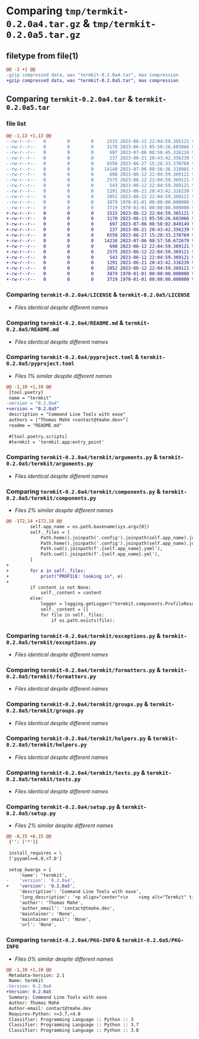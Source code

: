# Comparing `tmp/termkit-0.2.0a4.tar.gz` & `tmp/termkit-0.2.0a5.tar.gz`

## filetype from file(1)

```diff
@@ -1 +1 @@
-gzip compressed data, was "termkit-0.2.0a4.tar", max compression
+gzip compressed data, was "termkit-0.2.0a5.tar", max compression
```

## Comparing `termkit-0.2.0a4.tar` & `termkit-0.2.0a5.tar`

### file list

```diff
@@ -1,13 +1,13 @@
--rw-r--r--   0        0        0     1515 2023-06-12 22:04:59.365121 termkit-0.2.0a4/LICENSE
--rw-r--r--   0        0        0     3170 2023-06-13 05:50:26.603066 termkit-0.2.0a4/README.md
--rw-r--r--   0        0        0      697 2023-07-06 08:56:45.316124 termkit-0.2.0a4/pyproject.toml
--rw-r--r--   0        0        0      237 2023-06-21 20:43:42.356239 termkit-0.2.0a4/termkit/__init__.py
--rw-r--r--   0        0        0     6550 2023-06-27 15:28:33.270769 termkit-0.2.0a4/termkit/arguments.py
--rw-r--r--   0        0        0    14140 2023-07-06 08:56:36.318901 termkit-0.2.0a4/termkit/components.py
--rw-r--r--   0        0        0      698 2023-06-12 22:04:59.369121 termkit-0.2.0a4/termkit/exceptions.py
--rw-r--r--   0        0        0     2575 2023-06-12 22:04:59.369121 termkit-0.2.0a4/termkit/formatters.py
--rw-r--r--   0        0        0      543 2023-06-12 22:04:59.369121 termkit-0.2.0a4/termkit/groups.py
--rw-r--r--   0        0        0     1291 2023-06-21 20:43:42.316239 termkit-0.2.0a4/termkit/helpers.py
--rw-r--r--   0        0        0     2052 2023-06-12 22:04:59.369121 termkit-0.2.0a4/termkit/tests.py
--rw-r--r--   0        0        0     3879 1970-01-01 00:00:00.000000 termkit-0.2.0a4/setup.py
--rw-r--r--   0        0        0     3719 1970-01-01 00:00:00.000000 termkit-0.2.0a4/PKG-INFO
+-rw-r--r--   0        0        0     1515 2023-06-12 22:04:59.365121 termkit-0.2.0a5/LICENSE
+-rw-r--r--   0        0        0     3170 2023-06-13 05:50:26.603066 termkit-0.2.0a5/README.md
+-rw-r--r--   0        0        0      697 2023-07-06 08:58:02.049149 termkit-0.2.0a5/pyproject.toml
+-rw-r--r--   0        0        0      237 2023-06-21 20:43:42.356239 termkit-0.2.0a5/termkit/__init__.py
+-rw-r--r--   0        0        0     6550 2023-06-27 15:28:33.270769 termkit-0.2.0a5/termkit/arguments.py
+-rw-r--r--   0        0        0    14216 2023-07-06 08:57:50.672679 termkit-0.2.0a5/termkit/components.py
+-rw-r--r--   0        0        0      698 2023-06-12 22:04:59.369121 termkit-0.2.0a5/termkit/exceptions.py
+-rw-r--r--   0        0        0     2575 2023-06-12 22:04:59.369121 termkit-0.2.0a5/termkit/formatters.py
+-rw-r--r--   0        0        0      543 2023-06-12 22:04:59.369121 termkit-0.2.0a5/termkit/groups.py
+-rw-r--r--   0        0        0     1291 2023-06-21 20:43:42.316239 termkit-0.2.0a5/termkit/helpers.py
+-rw-r--r--   0        0        0     2052 2023-06-12 22:04:59.369121 termkit-0.2.0a5/termkit/tests.py
+-rw-r--r--   0        0        0     3879 1970-01-01 00:00:00.000000 termkit-0.2.0a5/setup.py
+-rw-r--r--   0        0        0     3719 1970-01-01 00:00:00.000000 termkit-0.2.0a5/PKG-INFO
```

### Comparing `termkit-0.2.0a4/LICENSE` & `termkit-0.2.0a5/LICENSE`

 * *Files identical despite different names*

### Comparing `termkit-0.2.0a4/README.md` & `termkit-0.2.0a5/README.md`

 * *Files identical despite different names*

### Comparing `termkit-0.2.0a4/pyproject.toml` & `termkit-0.2.0a5/pyproject.toml`

 * *Files 1% similar despite different names*

```diff
@@ -1,10 +1,10 @@
 [tool.poetry]
 name = "termkit"
-version = "0.2.0a4"
+version = "0.2.0a5"
 description = "Command Line Tools with ease"
 authors = ["Thomas Mahé <contact@tmahe.dev>"]
 readme = "README.md"
 
 #[tool.poetry.scripts]
 #termkit = 'termkit.app:entry_point'
```

### Comparing `termkit-0.2.0a4/termkit/arguments.py` & `termkit-0.2.0a5/termkit/arguments.py`

 * *Files identical despite different names*

### Comparing `termkit-0.2.0a4/termkit/components.py` & `termkit-0.2.0a5/termkit/components.py`

 * *Files 2% similar despite different names*

```diff
@@ -172,14 +172,18 @@
         self.app_name = os.path.basename(sys.argv[0])
         self._files = [
             Path.home().joinpath('.config').joinpath(self.app_name).joinpath("profile.yaml"),
             Path.home().joinpath('.config').joinpath(self.app_name).joinpath("profile.yml"),
             Path.cwd().joinpath(f'.{self.app_name}.yaml'),
             Path.cwd().joinpath(f'.{self.app_name}.yml'),
         ]
+
+        for e in self._files:
+            print("PROFILE: looking in", e)
+
         if content is not None:
             self._content = content
         else:
             logger = logging.getLogger("termkit.components.ProfileResolver")
             self._content = []
             for file in self._files:
                 if os.path.exists(file):
```

### Comparing `termkit-0.2.0a4/termkit/exceptions.py` & `termkit-0.2.0a5/termkit/exceptions.py`

 * *Files identical despite different names*

### Comparing `termkit-0.2.0a4/termkit/formatters.py` & `termkit-0.2.0a5/termkit/formatters.py`

 * *Files identical despite different names*

### Comparing `termkit-0.2.0a4/termkit/groups.py` & `termkit-0.2.0a5/termkit/groups.py`

 * *Files identical despite different names*

### Comparing `termkit-0.2.0a4/termkit/helpers.py` & `termkit-0.2.0a5/termkit/helpers.py`

 * *Files identical despite different names*

### Comparing `termkit-0.2.0a4/termkit/tests.py` & `termkit-0.2.0a5/termkit/tests.py`

 * *Files identical despite different names*

### Comparing `termkit-0.2.0a4/setup.py` & `termkit-0.2.0a5/setup.py`

 * *Files 2% similar despite different names*

```diff
@@ -8,15 +8,15 @@
 {'': ['*']}
 
 install_requires = \
 ['pyyaml>=6.0,<7.0']
 
 setup_kwargs = {
     'name': 'termkit',
-    'version': '0.2.0a4',
+    'version': '0.2.0a5',
     'description': 'Command Line Tools with ease',
     'long_description': '<p align="center">\n    <img alt="Termkit" title="Termkit" src="docs/images/banner.png#gh-dark-mode-only" width="450">\n    <img alt="Termkit" title="Termkit" src="docs/images/banner_light.png#gh-light-mode-only" width="450">\n</p>\n<div align="center">\n  <b><i>Command Line Tools with... ease.</i></b>\n<hr>\n\n[![Tests](https://github.com/thmahe/termkit/actions/workflows/tests.yml/badge.svg)](https://github.com/thmahe/termkit/actions/workflows/tests.yml)\n[![codecov](https://codecov.io/github/thmahe/termkit/branch/master/graph/badge.svg?token=o7UVrOsoq4)](https://codecov.io/github/thmahe/termkit)\n![PyPI](https://img.shields.io/pypi/v/termkit)\n![Platforms](https://img.shields.io/badge/platforms-Linux%20%7C%20MacOS%20%7C%20Windows-lightgrey)\n\n</div>\n\n## Table of Contents\n\n- [Introduction](#introduction)\n- [Features](#features)\n- [Requirement](#requirement)\n- [Installation](#installation)\n- [Examples](#examples)\n- [Feedback](#feedback)\n- [Acknowledgments](#acknowledgments)\n\n## Introduction\n\nTermkit is a framework for building command line interface applications using functions \nand type hints [[PEP 484]](https://peps.python.org/pep-0484/). \n**Solely written using [Python Standard Library](https://docs.python.org/3/library/)** and will always be to ensure\nminimal dependency footprint within your project.\n\nIn few words, Termkit is designed to be the foundation of serious CLI tools.\n\n## Features\n\nA few of the things you can do with Termkit:\n\n* Build CLI from functional code\n* Create fast prototypes using implicit arguments\n* Helpers populated from docstrings\n* Named profile for pre-populated arguments\n* Autocompletion through [argcomplete](https://pypi.org/project/argcomplete/) module\n* Cross-platforms\n\n## Requirement\n* Python 3.7 or higher\n\n*Yes... that\'s about it !* \n\n### Compatibility matrix\n\n|          OS | Python 3.6 |     Python 3.7     |     Python 3.8     |     Python 3.9     |    Python 3.10     |    Python 3.11     |    Python 3.12    |\n|------------:|:----------:|:------------------:|:------------------:|:------------------:|:------------------:|:------------------:|:-----------------:|\n|   **Linux** |    :x:     | :heavy_check_mark: | :heavy_check_mark: | :heavy_check_mark: | :heavy_check_mark: | :heavy_check_mark: | :heavy_plus_sign: |\n|   **MacOS** |    :x:     | :heavy_check_mark: | :heavy_check_mark: | :heavy_check_mark: | :heavy_check_mark: | :heavy_check_mark: | :heavy_plus_sign: |\n| **Windows** |    :x:     | :heavy_check_mark: | :heavy_check_mark: | :heavy_check_mark: | :heavy_check_mark: | :heavy_check_mark: | :heavy_plus_sign: |\n\n\n## Installation\n\nTermkit is published as a [Python package](https://pypi.org/project/termkit) and can be installed with pip.\n\nOpen up a terminal and install Termkit with:\n```shell\npip install termkit\n```\n\n## Examples\n\n### Greeting application\n\n```python\n# greet.py\nimport termkit\n\ndef greet(name):\n    print(f\'Hello {name} !\')\n\nif __name__ == \'__main__\':\n    termkit.run(greet)\n```\n\n```\n$ python3 ./greet.py Thomas\nHello Thomas !\n```\n\n## Feedback\n\nFeel free to send me feedback by [raising an issue](https://github.com/thmahe/termkit/issues/new).\nFeature requests are always welcome.\n\n',
     'author': 'Thomas Mahé',
     'author_email': 'contact@tmahe.dev',
     'maintainer': 'None',
     'maintainer_email': 'None',
     'url': 'None',
```

### Comparing `termkit-0.2.0a4/PKG-INFO` & `termkit-0.2.0a5/PKG-INFO`

 * *Files 0% similar despite different names*

```diff
@@ -1,10 +1,10 @@
 Metadata-Version: 2.1
 Name: termkit
-Version: 0.2.0a4
+Version: 0.2.0a5
 Summary: Command Line Tools with ease
 Author: Thomas Mahé
 Author-email: contact@tmahe.dev
 Requires-Python: >=3.7,<4.0
 Classifier: Programming Language :: Python :: 3
 Classifier: Programming Language :: Python :: 3.7
 Classifier: Programming Language :: Python :: 3.8
```

